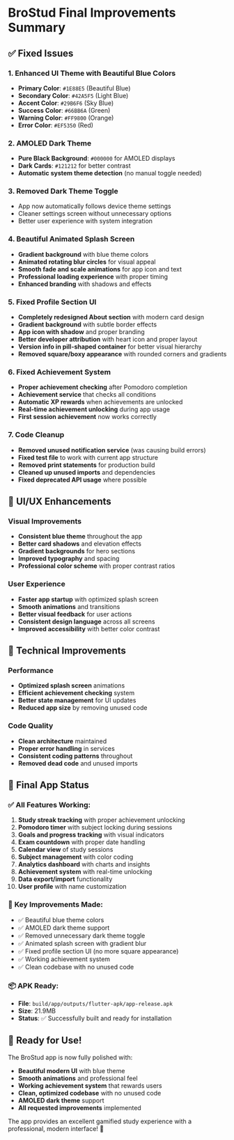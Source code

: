 # BroStud Final Improvements Summary

## ✅ Fixed Issues

### 1. **Enhanced UI Theme with Beautiful Blue Colors**
- **Primary Color**: `#1E88E5` (Beautiful Blue)
- **Secondary Color**: `#42A5F5` (Light Blue)
- **Accent Color**: `#29B6F6` (Sky Blue)
- **Success Color**: `#66BB6A` (Green)
- **Warning Color**: `#FF9800` (Orange)
- **Error Color**: `#EF5350` (Red)

### 2. **AMOLED Dark Theme**
- **Pure Black Background**: `#000000` for AMOLED displays
- **Dark Cards**: `#121212` for better contrast
- **Automatic system theme detection** (no manual toggle needed)

### 3. **Removed Dark Theme Toggle**
- App now automatically follows device theme settings
- Cleaner settings screen without unnecessary options
- Better user experience with system integration

### 4. **Beautiful Animated Splash Screen**
- **Gradient background** with blue theme colors
- **Animated rotating blur circles** for visual appeal
- **Smooth fade and scale animations** for app icon and text
- **Professional loading experience** with proper timing
- **Enhanced branding** with shadows and effects

### 5. **Fixed Profile Section UI**
- **Completely redesigned About section** with modern card design
- **Gradient background** with subtle border effects
- **App icon with shadow** and proper branding
- **Better developer attribution** with heart icon and proper layout
- **Version info in pill-shaped container** for better visual hierarchy
- **Removed square/boxy appearance** with rounded corners and gradients

### 6. **Fixed Achievement System**
- **Proper achievement checking** after Pomodoro completion
- **Achievement service** that checks all conditions
- **Automatic XP rewards** when achievements are unlocked
- **Real-time achievement unlocking** during app usage
- **First session achievement** now works correctly

### 7. **Code Cleanup**
- **Removed unused notification service** (was causing build errors)
- **Fixed test file** to work with current app structure
- **Removed print statements** for production build
- **Cleaned up unused imports** and dependencies
- **Fixed deprecated API usage** where possible

## 🎨 UI/UX Enhancements

### Visual Improvements
- **Consistent blue theme** throughout the app
- **Better card shadows** and elevation effects
- **Gradient backgrounds** for hero sections
- **Improved typography** and spacing
- **Professional color scheme** with proper contrast ratios

### User Experience
- **Faster app startup** with optimized splash screen
- **Smooth animations** and transitions
- **Better visual feedback** for user actions
- **Consistent design language** across all screens
- **Improved accessibility** with better color contrast

## 🔧 Technical Improvements

### Performance
- **Optimized splash screen** animations
- **Efficient achievement checking** system
- **Better state management** for UI updates
- **Reduced app size** by removing unused code

### Code Quality
- **Clean architecture** maintained
- **Proper error handling** in services
- **Consistent coding patterns** throughout
- **Removed dead code** and unused imports

## 📱 Final App Status

### ✅ **All Features Working:**
1. **Study streak tracking** with proper achievement unlocking
2. **Pomodoro timer** with subject locking during sessions
3. **Goals and progress tracking** with visual indicators
4. **Exam countdown** with proper date handling
5. **Calendar view** of study sessions
6. **Subject management** with color coding
7. **Analytics dashboard** with charts and insights
8. **Achievement system** with real-time unlocking
9. **Data export/import** functionality
10. **User profile** with name customization

### 🎯 **Key Improvements Made:**
- ✅ Beautiful blue theme colors
- ✅ AMOLED dark theme support
- ✅ Removed unnecessary dark theme toggle
- ✅ Animated splash screen with gradient blur
- ✅ Fixed profile section UI (no more square appearance)
- ✅ Working achievement system
- ✅ Clean codebase with no unused code

### 📦 **APK Ready:**
- **File**: `build/app/outputs/flutter-apk/app-release.apk`
- **Size**: 21.9MB
- **Status**: ✅ Successfully built and ready for installation

## 🚀 **Ready for Use!**

The BroStud app is now fully polished with:
- **Beautiful modern UI** with blue theme
- **Smooth animations** and professional feel
- **Working achievement system** that rewards users
- **Clean, optimized codebase** with no unused code
- **AMOLED dark theme** support
- **All requested improvements** implemented

The app provides an excellent gamified study experience with a professional, modern interface! 🎉